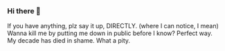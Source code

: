 ### Hi there 👋

If you have anything, plz say it up, DIRECTLY. (where I can notice, I mean) 
Wanna kill me by putting me down in public before I know? 
Perfect way.  
My decade has died in shame. What a pity. 
<!--
**Djur13/Djur13** is a ✨ _special_ ✨ repository because its `README.md` (this file) appears on your GitHub profile.

Here are some ideas to get you started:

- 🔭 I’m currently working on ...
- 🌱 I’m currently learning ...
- 👯 I’m looking to collaborate on ...
- 🤔 I’m looking for help with ...
- 💬 Ask me about ...
- 📫 How to reach me: ...
- 😄 Pronouns: ...
- ⚡ Fun fact: ...
-->
